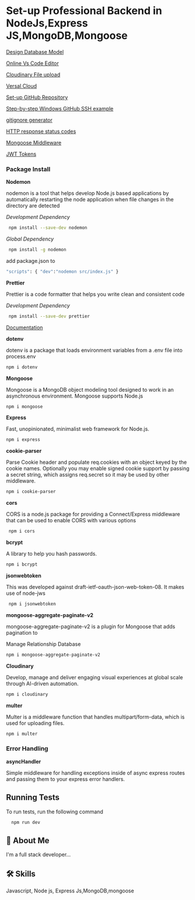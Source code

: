 <h1>Set-up Professional Backend in NodeJs,Express JS,MongoDB,Mongoose</h1>

[Design Database Model](https://www.eraser.io/)

[Online Vs Code Editor](https://stackblitz.com/)

[Cloudinary File upload](https://cloudinary.com/)

[Versal Cloud](https://vercel.com/)

[Set-up GitHub Repository ](https://github.com/) 

[Step-by-step Windows GitHub SSH example](https://www.theserverside.com/blog/Coffee-Talk-Java-News-Stories-and-Opinions/GitHub-SSH-Windows-Example)

[gitignore generator](https://mrkandreev.name/snippets/gitignore-generator/#Node)

[HTTP response status codes](https://developer.mozilla.org/en-US/docs/Web/HTTP/Status)

[Mongoose Middleware](https://mongoosejs.com/docs/middleware.html)

[JWT Tokens](https://github.com/auth0/node-jsonwebtoken#readme)

<h3>Package Install</h3>
<b>Nodemon</b>
<p>nodemon is a tool that helps develop Node.js based applications by automatically restarting the node application when file changes in the directory are detected</p>
<i>Development Dependency</i>

```bash
 npm install --save-dev nodemon 
```

<i>Global Dependency</i>

```bash
 npm install -g nodemon
 ```

add package.json to 

```bash
"scripts": { "dev":"nodemon src/index.js" }
```

<b>Prettier</b>
<p>Prettier is a code formatter that helps you write clean and consistent code</p>


<i>Development Dependency</i>

```bash
 npm install --save-dev prettier
 ```

[Documentation](https://prettier.io/docs/en/)

<b>dotenv</b>
<p>dotenv is a package that loads environment variables from a .env file into process.env</p>

```bash
npm i dotenv
```

<b>Mongoose</b>
<p>Mongoose is a MongoDB object modeling tool designed to work in an asynchronous environment. Mongoose supports Node.js </p>

```bash
npm i mongoose
``` 

<b>Express</b>
<p>Fast, unopinionated, minimalist web framework for Node.js.</p>

```bash
npm i express
``` 

 <b>cookie-parser</b>

 <p>Parse Cookie header and populate req.cookies with an object keyed by the cookie names. Optionally you may enable signed cookie support by passing a secret string, which assigns req.secret so it may be used by other middleware.</p>

```bash
npm i cookie-parser
```

 <b>cors</b>

 <p>CORS is a node.js package for providing a Connect/Express middleware that can be used to enable CORS with various options
 </p>

```bash
 npm i cors 
 ```

<b>bcrypt</b>

<p>A library to help you hash passwords.</p>

```bash
npm i bcrypt
```

<b>jsonwebtoken</b>

<p>This was developed against draft-ietf-oauth-json-web-token-08. It makes use of node-jws</p>

```bash
 npm i jsonwebtoken 
```

 <b>mongoose-aggregate-paginate-v2</b>

 <p>mongoose-aggregate-paginate-v2 is a plugin for Mongoose that adds pagination to</p>

 <p>Manage Relationship Database</p>

```bash
npm i mongoose-aggregate-paginate-v2
```

 <b>Cloudinary</b>
 <p>Develop, manage and deliver engaging visual experiences at global scale through AI-driven automation.</p>

```bash
npm i cloudinary
```

 <b>multer</b>

 <p>
 Multer is a middleware function that handles multipart/form-data, which is used for uploading files. </p>

```bash
npm i multer
```

 <h3>Error Handling</h3>

<b>asyncHandler</b>
<p>Simple middleware for handling exceptions inside of async express routes and passing them to your express error handlers.
</p>


## Running Tests

To run tests, run the following command

```bash
  npm run dev
```


## 🚀 About Me
I'm a full stack developer...

## 🛠 Skills
Javascript, Node js, Express Js,MongoDB,mongoose